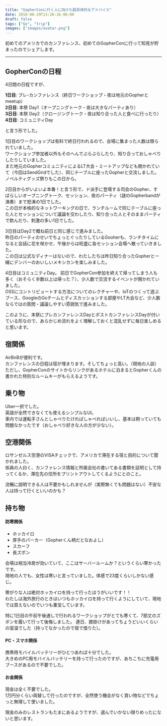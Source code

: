 ```yaml
---
title: "GopherConに行く人に向けた超具体的なアドバイス"
date: 2018-08-29T13:26:16-06:00
draft: false
tags: ["Go", "trip"]
images: ["images/avatar.png"]
---
```

初めてのアメリカでのカンファレンス、初めてのGopherConに行って知見が貯まったのでシェアします。

***
## GopherConの日程
4日間の日程ですが、

**1日目**: プレ-カンファレンス（終日ワークショップ・夜は地元のGopherとmeetup）<br>
**2日目**: 本祭 Day1（オープニングトーク・夜は大きなパーティあり）<br>
**3日目**: 本祭 Day2（クロージングトーク・夜は知り合った人と食べに行ったり）<br>
**4日目**: コミュニティDay

と言う形でした。

1日目のワークショップは有料で終日行われるので、会場に集まった人数は限られていました。<br>
ワークショップ参加者以外もそのへんでぶらぶらしたり、知り合っておしゃべりしたりしていました。<br>
また地元のGopherコミュニティによるLT大会・ミートアップなども開かれていて（今回はSendGridでした）、同じテーブルに座ったGopherと交流しました。<br>
ノベルティグッズ祭りもこの日から。

2日目からがいよいよ本番！と言う形で、ド派手に登場する司会のGopher、すばらしいオープニングトーク、セッション、夜のパーティ（謎のGopherbandが演奏）まで怒涛の1日でした。<br>
この日が本格的なネットワーキングの日で、ランチルームで同じテーブルに座った人とセッションについて議論を交わしたり、知り合った人とそのままパーティで飲んだり、刺激の多い1日でした。

3日目はDay2で概ね前日と同じ感じで進みました。<br>
昨日のパーティのせいでちょっとぐったりしているGooherも、ランチタイムになると会話に花を咲かせ、午後からは旺盛に各セッション会場へ散っていきました。<br>
この日は公式なディナーはないので、わたしたちは昨日知り合ったGopherと一緒にデンバーのおいしいメキシカンを楽しみました。

4日目はコミュニティDay。
前日でGopherCon参加を終えて帰ってしまう人も多く（おそらく半数以上は帰った？）、少人数で交流するイベントが開かれていました。<br>
OSSにコントリビュートする方法についてのレクチャーや、IoTのつくって遊ぶブース、GoogleのGoチームとディスカッションする部屋やLT大会など、少人数ならではの質問・議論しやすい雰囲気で進みました。

このように、本祭にプレカンファレンスDayとポストカンファレンスDayが付いている形なので、あらかじめ流れをよく理解しておくと混乱せずに毎日楽しめると思います。

## 宿関係
AirBnBが便利です。<br>
カンファレンスの日程は宿が埋まります。そしてちょっと高い。（現地の人談）<br>
ただし、GopherConのサイトからリンクがあるホテルに泊まるとGopherくんの書かれた特別なルームキーがもらえるようです。

## 乗り物
Uber一択でした。<br>
英語が全然できなくても使えるシンプルなUI。<br>
車内では運転手さんとしゃべりたければしゃべればいいし、基本は黙っていても問題なかったです（おしゃべり好きな人の方が少ない）。

## 空港関係
ロサンゼルス空港のVISAチェックで、アメリカで滞在する宿と目的について聞かれました。<br>
係員の人曰く、カンファレンス情報と所属会社の書いてある書類を証明として持ってくるか、滞在先の住所をプリントアウトしてくるようにとのこと。

流暢に説明できる人は不要かもしれませんが（実際無くても問題はない）不安な人は持って行くといいのかも？

## 持ち物
#### 防寒関係
- ホッカイロ
- 厚手のパーカー（Gopherくん柄だとなおよし）
- スカーフ
- 長ズボン

会場は相当冷房が効いていて、ここはサーバールームか？というくらい寒かったです。<br>
現地の人でも、女性は寒いと言っていました。体感で23度くらいしかない感じ。

寒がりな人は絶対ホッカイロを持って行ったほうがいいです！！<br>
わたしは海外旅行のときはいつもホッカイロを持って行くようにしていて、現地では買えないのでいつも重宝しています。

特に1日目の午前午後通しで行われるワークショップがとても寒くて、7部丈のズボンを履いて行って後悔しました。
連日、膝掛けがあってちょうどいいくらいの室温でした（持ってなかったので宿で借りた）。

#### PC・スマホ関係
携帯用モバイルバッテリーがひとつあれば十分でした。<br>
大きめのPC用モバイルバッテリーを持って行ったのですが、あちこちに充電用ブースがあるので不要でした。

#### お金関係
現金は全く不要でした。<br>
1万円分くらい両替して行ったのですが、全然使う機会がなく買い物などでちょっと無理して使いました。

現金のみのレストランもたまにあるようですが、選んでいかない限りめったにないと思います。